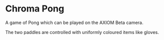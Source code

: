 # Chroma Pong

A game of Pong which can be played on the AXIOM Beta camera.  

The two paddles are controlled with uniformly coloured items like gloves.
